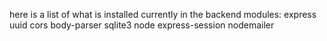 here is a list of what is installed currently in the backend modules:
    express
    uuid
    cors
    body-parser
    sqlite3
    node
    express-session
    nodemailer